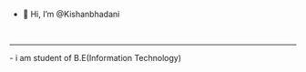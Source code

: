 - 👋 Hi, I’m @Kishanbhadani
<br>
<hr>
- i am student of B.E(Information Technology)

<!---
Kishanbhadani/Kishanbhadani is a ✨ special ✨ repository because its `README.md` (this file) appears on your GitHub profile.
You can click the Preview link to take a look at your changes.
--->
